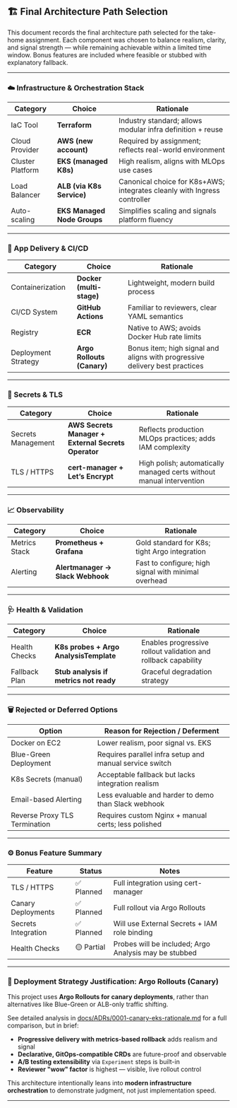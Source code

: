 ## 🏗️ Final Architecture Path Selection

This document records the final architecture path selected for the take-home assignment. Each component was chosen to balance realism, clarity, and signal strength — while remaining achievable within a limited time window. Bonus features are included where feasible or stubbed with explanatory fallback.

---

### ☁️ Infrastructure & Orchestration Stack

| Category             | Choice                    | Rationale                                                                 |
|----------------------|---------------------------|---------------------------------------------------------------------------|
| IaC Tool             | **Terraform**             | Industry standard; allows modular infra definition + reuse                |
| Cloud Provider       | **AWS (new account)**     | Required by assignment; reflects real-world environment                   |
| Cluster Platform     | **EKS (managed K8s)**     | High realism, aligns with MLOps use cases                                 |
| Load Balancer        | **ALB (via K8s Service)** | Canonical choice for K8s+AWS; integrates cleanly with Ingress controller |
| Auto-scaling         | **EKS Managed Node Groups** | Simplifies scaling and signals platform fluency                          |

---

### 🚀 App Delivery & CI/CD

| Category             | Choice                  | Rationale                                                             |
|----------------------|-------------------------|-----------------------------------------------------------------------|
| Containerization     | **Docker (multi-stage)**| Lightweight, modern build process                                     |
| CI/CD System         | **GitHub Actions**       | Familiar to reviewers, clear YAML semantics                           |
| Registry             | **ECR**                  | Native to AWS; avoids Docker Hub rate limits                          |
| Deployment Strategy  | **Argo Rollouts (Canary)** | Bonus item; high signal and aligns with progressive delivery best practices |

---

### 🔐 Secrets & TLS

| Category             | Choice                                      | Rationale                                                            |
|----------------------|---------------------------------------------|----------------------------------------------------------------------|
| Secrets Management   | **AWS Secrets Manager + External Secrets Operator** | Reflects production MLOps practices; adds IAM complexity    |
| TLS / HTTPS          | **cert-manager + Let’s Encrypt**            | High polish; automatically managed certs without manual intervention |

---

### 📈 Observability

| Category             | Choice                         | Rationale                                                             |
|----------------------|----------------------------------|----------------------------------------------------------------------|
| Metrics Stack        | **Prometheus + Grafana**        | Gold standard for K8s; tight Argo integration                        |
| Alerting             | **Alertmanager → Slack Webhook**| Fast to configure; high signal with minimal overhead                 |

---

### 🩺 Health & Validation

| Category             | Choice                                 | Rationale                                                             |
|----------------------|------------------------------------------|----------------------------------------------------------------------|
| Health Checks        | **K8s probes + Argo AnalysisTemplate**   | Enables progressive rollout validation and rollback capability       |
| Fallback Plan        | **Stub analysis if metrics not ready**   | Graceful degradation strategy                                        |

---

### 🗑️ Rejected or Deferred Options

| Option                          | Reason for Rejection / Deferment                                  |
|----------------------------------|--------------------------------------------------------------------|
| Docker on EC2                   | Lower realism, poor signal vs. EKS                                 |
| Blue-Green Deployment           | Requires parallel infra setup and manual service switch            |
| K8s Secrets (manual)            | Acceptable fallback but lacks integration realism                  |
| Email-based Alerting            | Less evaluable and harder to demo than Slack webhook               |
| Reverse Proxy TLS Termination   | Requires custom Nginx + manual certs; less polished                |

---

### ⚙️ Bonus Feature Summary

| Feature                | Status        | Notes                                                        |
|------------------------|---------------|--------------------------------------------------------------|
| TLS / HTTPS            | ✅ Planned     | Full integration using cert-manager                          |
| Canary Deployments     | ✅ Planned     | Full rollout via Argo Rollouts                               |
| Secrets Integration    | ✅ Planned     | Will use External Secrets + IAM role binding                 |
| Health Checks          | 🟡 Partial     | Probes will be included; Argo Analysis may be stubbed        |

---

### 🧭 Deployment Strategy Justification: Argo Rollouts (Canary)

This project uses **Argo Rollouts for canary deployments**, rather than alternatives like Blue-Green or ALB-only traffic shifting.

See detailed analysis in [docs/ADRs/0001-canary-eks-rationale.md](ADRs/0001-canary-eks-rationale.md) for a full comparison, but in brief:

- **Progressive delivery with metrics-based rollback** adds realism and signal
- **Declarative, GitOps-compatible CRDs** are future-proof and observable
- **A/B testing extensibility** via `Experiment` steps is built-in
- **Reviewer "wow" factor** is highest — visible, live rollout control

This architecture intentionally leans into **modern infrastructure orchestration** to demonstrate judgment, not just implementation speed.

---
